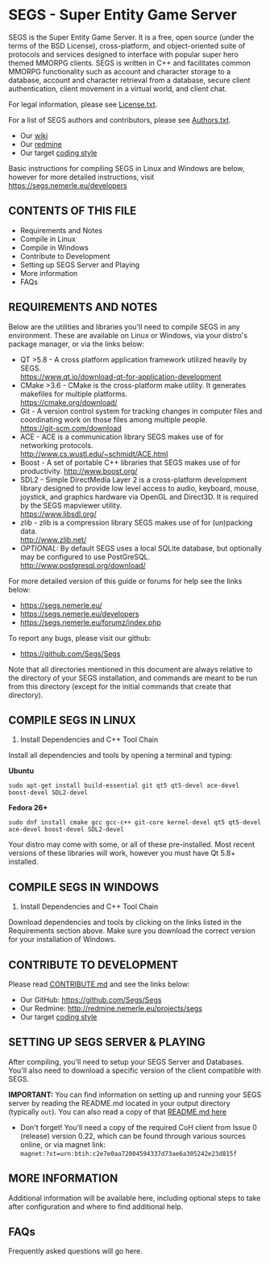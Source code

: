 SEGS - Super Entity Game Server
======
SEGS is the Super Entity Game Server. It is a free, open source (under the terms of the BSD License), cross-platform, and object-oriented suite of protocols and services designed to interface with popular super hero themed MMORPG clients. SEGS is written in C++ and facilitates common MMORPG functionality such as account and character storage to a database, account and character retrieval from a database, secure client authentication, client movement in a virtual world, and client chat.

For legal information, please see [License.txt](./docs/License.txt).

For a list of SEGS authors and contributors, please see [Authors.txt](./docs/Authors.txt).

* Our [wiki](https://github.com/Segs/Segs/wiki)
* Our [redmine](http://redmine.nemerle.eu/projects/segs "redmine")
* Our target [coding style](http://github.com/Segs/Segs/blob/master/docs/CodingStyle.txt.md "style")

Basic instructions for compiling SEGS in Linux and Windows are below, however for more detailed instructions, visit https://segs.nemerle.eu/developers


CONTENTS OF THIS FILE
------
- Requirements and Notes
- Compile in Linux
- Compile in Windows
- Contribute to Development
- Setting up SEGS Server and Playing
- More information
- FAQs


REQUIREMENTS AND NOTES
------

Below are the utilities and libraries you'll need to compile SEGS in any environment. These are available on Linux or Windows, via your distro's package manager, or via the links below:

   - QT >5.8 - A cross platform application framework utilized heavily by SEGS.  
         https://www.qt.io/download-qt-for-application-development  
   - CMake >3.6 - CMake is the cross-platform make utility. It generates makefiles for multiple platforms.  
         https://cmake.org/download/  
   - Git - A version control system for tracking changes in computer files and coordinating work on those files among multiple people.  
         https://git-scm.com/download  
   - ACE - ACE is a communication library SEGS makes use of for networking protocols.  
         http://www.cs.wustl.edu/~schmidt/ACE.html  
   - Boost - A set of portable C++ libraries that SEGS makes use of for productivity.
         http://www.boost.org/  
   - SDL2 - Simple DirectMedia Layer 2 is a cross-platform development library designed to provide low level access to audio, keyboard, mouse, joystick, and graphics hardware via OpenGL and Direct3D. It is required by the SEGS mapviewer utility.  
         https://www.libsdl.org/  
   - zlib - zlib is a compression library SEGS makes use of for (un)packing data.  
         http://www.zlib.net/  
   - _OPTIONAL:_ By default SEGS uses a local SQLite database, but optionally may be configured to use PostGreSQL.  
         http://www.postgresql.org/download/  

For more detailed version of this guide or forums for help see the links below:
- https://segs.nemerle.eu/
- https://segs.nemerle.eu/developers
- https://segs.nemerle.eu/forumz/index.php

To report any bugs, please visit our github:
- https://github.com/Segs/Segs

Note that all directories mentioned in this document are always relative to the directory of your SEGS installation, and commands are meant to be run from this directory (except for the initial commands that create that directory).


COMPILE SEGS IN LINUX
------

1. Install Dependencies and C++ Tool Chain

Install all dependencies and tools by opening a terminal and typing:

**Ubuntu**
```
sudo apt-get install build-essential git qt5 qt5-devel ace-devel boost-devel SDL2-devel  
```
**Fedora 26+**
```
sudo dnf install cmake gcc gcc-c++ git-core kernel-devel qt5 qt5-devel ace-devel boost-devel SDL2-devel  
```

Your distro may come with some, or all of these pre-installed. Most recent versions of these libraries will work, however you must have Qt 5.8+ installed.


COMPILE SEGS IN WINDOWS
------

1. Install Dependencies and C++ Tool Chain

Download dependencies and tools by clicking on the links listed in the Requirements section above. Make sure you download the correct version for your installation of Windows.


CONTRIBUTE TO DEVELOPMENT
------

Please read [CONTRIBUTE.md](./docs/CONTRIBUTE.md) and see the links below:

* Our GitHub: https://github.com/Segs/Segs
* Our Redmine: http://redmine.nemerle.eu/projects/segs
* Our target [coding style](http://github.com/Segs/Segs/blob/master/docs/CodingStyle.txt.md "style")


SETTING UP SEGS SERVER & PLAYING
------

After compiling, you'll need to setup your SEGS Server and Databases. You'll also need to download a specific version of the client compatible with SEGS.

**IMPORTANT:** You can find information on setting up and running your SEGS server by reading the README.md located in your output directory (typically `out`). You can also read a copy of that [README.md here](./Projects/CoX/docs/README.md)

- Don't forget! You'll need a copy of the required CoH client from Issue 0 (release) version 0.22, which can be found through various sources online, or via magnet link:  
  `magnet:?xt=urn:btih:c2e7e0aa72004594337d73ae6a305242e23d815f`


MORE INFORMATION
------

Additional information will be available here, including optional steps to take after configuration and where to find additional help.


FAQs
------

Frequently asked questions will go here.
